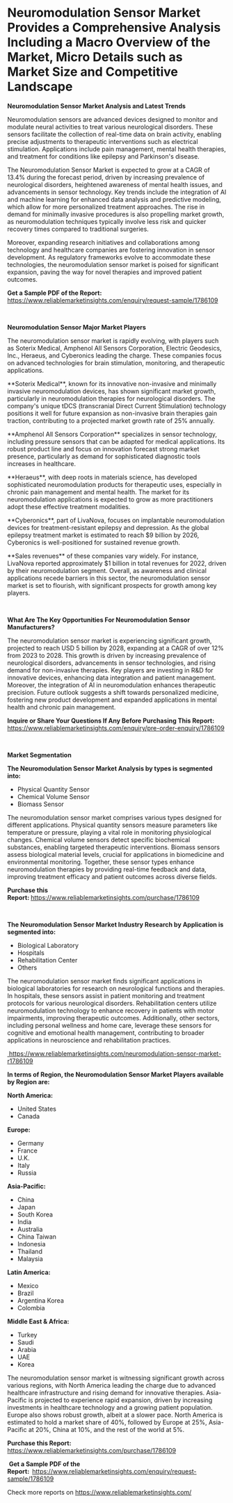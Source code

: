 <p><h1>Neuromodulation Sensor Market Provides a Comprehensive Analysis Including a Macro Overview of the Market, Micro Details such as Market Size and Competitive Landscape</h1></p><p><strong>Neuromodulation Sensor Market Analysis and Latest Trends</strong></p>
<p><p>Neuromodulation sensors are advanced devices designed to monitor and modulate neural activities to treat various neurological disorders. These sensors facilitate the collection of real-time data on brain activity, enabling precise adjustments to therapeutic interventions such as electrical stimulation. Applications include pain management, mental health therapies, and treatment for conditions like epilepsy and Parkinson's disease.</p><p>The Neuromodulation Sensor Market is expected to grow at a CAGR of 13.4% during the forecast period, driven by increasing prevalence of neurological disorders, heightened awareness of mental health issues, and advancements in sensor technology. Key trends include the integration of AI and machine learning for enhanced data analysis and predictive modeling, which allow for more personalized treatment approaches. The rise in demand for minimally invasive procedures is also propelling market growth, as neuromodulation techniques typically involve less risk and quicker recovery times compared to traditional surgeries.</p><p>Moreover, expanding research initiatives and collaborations among technology and healthcare companies are fostering innovation in sensor development. As regulatory frameworks evolve to accommodate these technologies, the neuromodulation sensor market is poised for significant expansion, paving the way for novel therapies and improved patient outcomes.</p></p>
<p><strong>Get a Sample PDF of the Report:&nbsp;</strong> <a href="https://www.reliablemarketinsights.com/enquiry/request-sample/1786109?utm_campaign=3274&utm_medium=2&utm_source=Github&utm_content=ia&utm_term=25032025&utm_id=neuromodulation-sensor">https://www.reliablemarketinsights.com/enquiry/request-sample/1786109</a></p>
<p>&nbsp;</p>
<p><strong>Neuromodulation Sensor Major Market Players</strong></p>
<p><p>The neuromodulation sensor market is rapidly evolving, with players such as Soterix Medical, Amphenol All Sensors Corporation, Electric Geodesics, Inc., Heraeus, and Cyberonics leading the charge. These companies focus on advanced technologies for brain stimulation, monitoring, and therapeutic applications.</p><p>**Soterix Medical**, known for its innovative non-invasive and minimally invasive neuromodulation devices, has shown significant market growth, particularly in neuromodulation therapies for neurological disorders. The company's unique tDCS (transcranial Direct Current Stimulation) technology positions it well for future expansion as non-invasive brain therapies gain traction, contributing to a projected market growth rate of 25% annually.</p><p>**Amphenol All Sensors Corporation** specializes in sensor technology, including pressure sensors that can be adapted for medical applications. Its robust product line and focus on innovation forecast strong market presence, particularly as demand for sophisticated diagnostic tools increases in healthcare.</p><p>**Heraeus**, with deep roots in materials science, has developed sophisticated neuromodulation products for therapeutic uses, especially in chronic pain management and mental health. The market for its neuromodulation applications is expected to grow as more practitioners adopt these effective treatment modalities.</p><p>**Cyberonics**, part of LivaNova, focuses on implantable neuromodulation devices for treatment-resistant epilepsy and depression. As the global epilepsy treatment market is estimated to reach $9 billion by 2026, Cyberonics is well-positioned for sustained revenue growth.</p><p>**Sales revenues** of these companies vary widely. For instance, LivaNova reported approximately $1 billion in total revenues for 2022, driven by their neuromodulation segment. Overall, as awareness and clinical applications recede barriers in this sector, the neuromodulation sensor market is set to flourish, with significant prospects for growth among key players.</p></p>
<p>&nbsp;</p>
<p><strong>What Are The Key Opportunities For Neuromodulation Sensor Manufacturers?</strong></p>
<p><p>The neuromodulation sensor market is experiencing significant growth, projected to reach USD 5 billion by 2028, expanding at a CAGR of over 12% from 2023 to 2028. This growth is driven by increasing prevalence of neurological disorders, advancements in sensor technologies, and rising demand for non-invasive therapies. Key players are investing in R&D for innovative devices, enhancing data integration and patient management. Moreover, the integration of AI in neuromodulation enhances therapeutic precision. Future outlook suggests a shift towards personalized medicine, fostering new product development and expanded applications in mental health and chronic pain management.</p></p>
<p><strong>Inquire or Share Your Questions If Any Before Purchasing This Report:</strong> <a href="https://www.reliablemarketinsights.com/enquiry/pre-order-enquiry/1786109?utm_campaign=3274&utm_medium=2&utm_source=Github&utm_content=ia&utm_term=25032025&utm_id=neuromodulation-sensor">https://www.reliablemarketinsights.com/enquiry/pre-order-enquiry/1786109</a></p>
<p>&nbsp;</p>
<p><strong>Market Segmentation</strong></p>
<p><strong>The Neuromodulation Sensor Market Analysis by types is segmented into:</strong></p>
<p><ul><li>Physical Quantity Sensor</li><li>Chemical Volume Sensor</li><li>Biomass Sensor</li></ul></p>
<p><p>The neuromodulation sensor market comprises various types designed for different applications. Physical quantity sensors measure parameters like temperature or pressure, playing a vital role in monitoring physiological changes. Chemical volume sensors detect specific biochemical substances, enabling targeted therapeutic interventions. Biomass sensors assess biological material levels, crucial for applications in biomedicine and environmental monitoring. Together, these sensor types enhance neuromodulation therapies by providing real-time feedback and data, improving treatment efficacy and patient outcomes across diverse fields.</p></p>
<p><strong>Purchase this Report:&nbsp;</strong><a href="https://www.reliablemarketinsights.com/purchase/1786109?utm_campaign=3274&utm_medium=2&utm_source=Github&utm_content=ia&utm_term=25032025&utm_id=neuromodulation-sensor">https://www.reliablemarketinsights.com/purchase/1786109</a></p>
<p>&nbsp;</p>
<p><strong>The Neuromodulation Sensor Market Industry Research by Application is segmented into:</strong></p>
<p><ul><li>Biological Laboratory</li><li>Hospitals</li><li>Rehabilitation Center</li><li>Others</li></ul></p>
<p><p>The neuromodulation sensor market finds significant applications in biological laboratories for research on neurological functions and therapies. In hospitals, these sensors assist in patient monitoring and treatment protocols for various neurological disorders. Rehabilitation centers utilize neuromodulation technology to enhance recovery in patients with motor impairments, improving therapeutic outcomes. Additionally, other sectors, including personal wellness and home care, leverage these sensors for cognitive and emotional health management, contributing to broader applications in neuroscience and rehabilitation practices.</p></p>
<p><a href="https://www.reliablemarketinsights.com/neuromodulation-sensor-market-r1786109?utm_campaign=3274&utm_medium=2&utm_source=Github&utm_content=ia&utm_term=25032025&utm_id=neuromodulation-sensor">&nbsp;https://www.reliablemarketinsights.com/neuromodulation-sensor-market-r1786109</a></p>
<p><strong>In terms of Region, the Neuromodulation Sensor Market Players available by Region are:</strong></p>
<p>
    <p> <strong> North America: </strong>
        <ul>
            <li>United States</li>
            <li>Canada</li>
        </ul>
        </p> 
    <p> <strong> Europe: </strong>
        <ul>
            <li>Germany</li>
            <li>France</li>
            <li>U.K.</li>
            <li>Italy</li>
            <li>Russia</li>
        </ul>
        </p> 
    <p> <strong> Asia-Pacific: </strong>
        <ul>
            <li>China</li>
            <li>Japan</li>
            <li>South Korea</li>
            <li>India</li>
            <li>Australia</li>
            <li>China Taiwan</li>
            <li>Indonesia</li>
            <li>Thailand</li>
            <li>Malaysia</li>
        </ul>
        </p> 
    <p> <strong> Latin America: </strong>
        <ul>
            <li>Mexico</li>
            <li>Brazil</li>
            <li>Argentina Korea</li>
            <li>Colombia</li>
        </ul>
        </p> 
    <p> <strong> Middle East & Africa: </strong>
        <ul>
            <li>Turkey</li>
            <li>Saudi</li>
            <li>Arabia</li>
            <li>UAE</li>
            <li>Korea</li>
        </ul>
    </p>
    </p>
<p><p>The neuromodulation sensor market is witnessing significant growth across various regions, with North America leading the charge due to advanced healthcare infrastructure and rising demand for innovative therapies. Asia-Pacific is projected to experience rapid expansion, driven by increasing investments in healthcare technology and a growing patient population. Europe also shows robust growth, albeit at a slower pace. North America is estimated to hold a market share of 40%, followed by Europe at 25%, Asia-Pacific at 20%, China at 10%, and the rest of the world at 5%.</p></p>
<p><strong>Purchase this Report: </strong><a href="https://www.reliablemarketinsights.com/purchase/1786109?utm_campaign=3274&utm_medium=2&utm_source=Github&utm_content=ia&utm_term=25032025&utm_id=neuromodulation-sensor">https://www.reliablemarketinsights.com/purchase/1786109</a></p>
<p>&nbsp;<strong>Get a Sample PDF of the Report:&nbsp;&nbsp;</strong><a href="https://www.reliablemarketinsights.com/enquiry/request-sample/1786109?utm_campaign=3274&utm_medium=2&utm_source=Github&utm_content=ia&utm_term=25032025&utm_id=neuromodulation-sensor">https://www.reliablemarketinsights.com/enquiry/request-sample/1786109</a></p>
<p><strong></strong></p>
<p>Check more reports on <a href="https://www.reliablemarketinsights.com/?utm_campaign=3274&utm_medium=2&utm_source=Github&utm_content=ia&utm_term=25032025&utm_id=neuromodulation-sensor">https://www.reliablemarketinsights.com/</a></p>